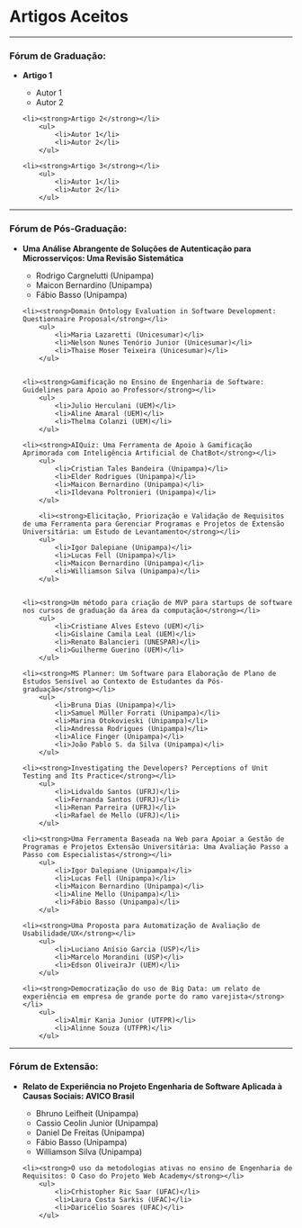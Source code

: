﻿---
layout: page-fullwidth
subheadline: ""
permalink: "/aceitos/"
header:
   image_fullwidth: BannerERES2023.png
---

<h1>Artigos Aceitos</h1>
<hr>

<h3>Fórum de Graduação:</h3>

<ul>
	<li><strong>Artigo 1</strong></li>
		<ul>
			<li>Autor 1</li>
			<li>Autor 2</li>
		</ul>
	
	<li><strong>Artigo 2</strong></li>
		<ul>
			<li>Autor 1</li>
			<li>Autor 2</li>
		</ul>
		
	<li><strong>Artigo 3</strong></li>
		<ul>
			<li>Autor 1</li>
			<li>Autor 2</li>
		</ul>	
</ul>

<hr>

<h3>Fórum de Pós-Graduação:</h3>

<ul>
	<li><strong>Uma Análise Abrangente de Soluções de Autenticação para Microsserviços: Uma Revisão Sistemática</strong></li>
		<ul>
			<li>Rodrigo Cargnelutti (Unipampa)</li>
			<li>Maicon Bernardino (Unipampa)</li>
			<li>Fábio Basso (Unipampa)</li>
		</ul>				
	
	<li><strong>Domain Ontology Evaluation in Software Development: Questionnaire Proposal</strong></li>
		<ul>
			<li>Maria Lazaretti (Unicesumar)</li>
			<li>Nelson Nunes Tenório Junior (Unicesumar)</li>
			<li>Thaise Moser Teixeira (Unicesumar)</li>
		</ul>

		
	<li><strong>Gamificação no Ensino de Engenharia de Software: Guidelines para Apoio ao Professor</strong></li>
		<ul>
			<li>Julio Herculani (UEM)</li>
			<li>Aline Amaral (UEM)</li>
			<li>Thelma Colanzi (UEM)</li>
		</ul>	
		
	<li><strong>AIQuiz: Uma Ferramenta de Apoio à Gamificação Aprimorada com Inteligência Artificial de ChatBot</strong></li>
		<ul>
			<li>Cristian Tales Bandeira (Unipampa)</li>
			<li>Elder Rodrigues (Unipampa)</li>
			<li>Maicon Bernardino (Unipampa)</li>
			<li>Ildevana Poltronieri (Unipampa)</li>
		</ul>	
		
		<li><strong>Elicitação, Priorização e Validação de Requisitos de uma Ferramenta para Gerenciar Programas e Projetos de Extensão Universitária: um Estudo de Levantamento</strong></li>
		<ul>
			<li>Igor Dalepiane (Unipampa)</li>
			<li>Lucas Fell (Unipampa)</li>
			<li>Maicon Bernardino (Unipampa)</li>
			<li>Williamson Silva (Unipampa)</li>
		</ul>	
		
		
	<li><strong>Um método para criação de MVP para startups de software nos cursos de graduação da área da computação</strong></li>
		<ul>
			<li>Cristiane Alves Estevo (UEM)</li>
			<li>Gislaine Camila Leal (UEM)</li>
			<li>Renato Balancieri (UNESPAR)</li>
			<li>Guilherme Guerino (UEM)</li>
		</ul>	

	<li><strong>MS Planner: Um Software para Elaboração de Plano de Estudos Sensível ao Contexto de Estudantes da Pós-graduação</strong></li>
		<ul>
			<li>Bruna Dias (Unipampa)</li>
			<li>Samuel Müller Forrati (Unipampa)</li>
			<li>Marina Otokovieski (Unipampa)</li>
			<li>Andressa Rodrigues (Unipampa)</li>
			<li>Alice Finger (Unipampa)</li>
			<li>João Pablo S. da Silva (Unipampa)</li>
		</ul>	
		
	<li><strong>Investigating the Developers? Perceptions of Unit Testing and Its Practice</strong></li>
		<ul>
			<li>Lidvaldo Santos (UFRJ)</li>
			<li>Fernanda Santos (UFRJ)</li>
			<li>Renan Parreira (UFRJ)</li>
			<li>Rafael de Mello (UFRJ)</li>
		</ul>	

	<li><strong>Uma Ferramenta Baseada na Web para Apoiar a Gestão de Programas e Projetos Extensão Universitária: Uma Avaliação Passo a Passo com Especialistas</strong></li>
		<ul>
			<li>Igor Dalepiane (Unipampa)</li>
			<li>Lucas Fell (Unipampa)</li>
			<li>Maicon Bernardino (Unipampa)</li>
			<li>Aline Mello (Unipampa)</li>
			<li>Fábio Basso (Unipampa)</li>
		</ul>	

	<li><strong>Uma Proposta para Automatização de Avaliação de Usabilidade/UX</strong></li>
		<ul>
			<li>Luciano Anísio Garcia (USP)</li>
			<li>Marcelo Morandini (USP)</li>
			<li>Edson OliveiraJr (UEM)</li>
		</ul>	

	<li><strong>Democratização do uso de Big Data: um relato de experiência em empresa de grande porte do ramo varejista</strong></li>
		<ul>
			<li>Almir Kania Junior (UTFPR)</li>
			<li>Alinne Souza (UTFPR)</li>
		</ul>	
</ul>





<hr>

<h3>Fórum de Extensão:</h3>

<ul>
	<li><strong>Relato de Experiência no Projeto Engenharia de Software Aplicada à Causas Sociais: AVICO Brasil</strong></li>
		<ul>
			<li>Bhruno Leifheit (Unipampa)</li>
			<li>Cassio Ceolin Junior (Unipampa)</li>
			<li>Daniel De Freitas (Unipampa)</li>
			<li>Fábio Basso (Unipampa)</li>
			<li>Williamson Silva (Unipampa)</li>
		</ul>
	
	<li><strong>O uso da metodologias ativas no ensino de Engenharia de Requisitos: O Caso do Projeto Web Academy</strong></li>
		<ul>
			<li>Crhistopher Ric Saar (UFAC)</li>
			<li>Laura Costa Sarkis (UFAC)</li>
			<li>Daricélio Soares (UFAC)</li>
		</ul>		
</ul>

<!-- graduacao

HoneyComb-ER: Adequação do Framework HoneyComb para Engenharia de Requisitos
Lis Ângela De Bortoli (Instituto Federal do Rio Grande do Sul (IFRS) - Campus Sertão),
Emerson Oliveira Jr. (Instituto Federal do Rio Grande do Sul)

Critérios para geração de casos de teste baseados em modelo descritos em PcML
Beatriz da Silva (Universidade Federal de Santa Catarina),
Gian Berkenbrock (Universidade Federal de Santa Catarina)

Dados Saúde: Desenvolvimento de um aplicativo para gerenciar informações pessoais de saúde
Amanda Spolaor (Unipampa),
Aline Mello (Unipampa)

Ensino de Engenharia de Software utilizando Sala de Aula Invertida
Plinio Vilela (State University of Campinas)

Evolução de uma Ferramenta Educacional de Gerenciamento de Projetos Usando Arquitetura Baseada em Serviços
Thiago Araújo (Unipampa),
Raul Neves (Unipampa),
Matheus Boeira (Unipampa),
Dionas Muller (Unipampa),
Maicon Bernardino (Unipampa),
Fábio Basso (Unipampa)

Evolução da Open Coding Tool: Uma Ferramenta de Codificação Colaborativa para Análise de Dados Qualitativos
Aline Mello (Unipampa),
Andrea Bordin (Universidade Federal de Santa Catarina),
Maurício Escobar (Instituto Federal Farroupilha Alegrete)

Avaliação de um Software para o Ensino de Gerenciamento de Projetos com base no PMBOK: Um Grupo Focal
Raul Neves (Unipampa),
Dionas Muller (Unipampa),
Maicon Bernardino (Unipampa),
Thiago Araújo (Unipampa),
Matheus Boeira (Unipampa),
Elder Rodrigues (Unipampa - Unipampa Alegrete)

Análise Qualitativa de Ferramentas ESG para um Modelo de Funcionalidades: Um Estudo da Literatura Cinza
Willian Clemente (Unipampa),
Rafael Ribeiro (Unipampa),
Elder Rodrigues (Unipampa - Unipampa Alegrete),
Maicon Bernardino (Unipampa),
Iago Nogueira (Unipampa)

Avaliação das Funcionalidades de Softwares de Auxilio à Empresas de Gestão e Consultoria Ambiental: Um Survey
Rafael Ribeiro (Unipampa),
Maicon Bernardino (Unipampa),
Willian Clemente (Unipampa),
Iago Nogueira (Unipampa),
Elder Rodrigues (Unipampa - Unipampa Alegrete)

Reengenharia e Evolução de um Software para Reconhecimento de Diagramas de Classe UML
Arthur Becker (Federal University of Pampa),
João Pablo S. da Silva (Federal University of Pampa),
Miguel Ecar (Unipampa)

Em Direção ao Gerenciamento de Projetos no Ecossistema de Startups: Resultados Preliminares
Jéssica Ribeiro (Unipampa),
Maicon Bernardino (Unipampa),
Fábio Basso (Unipampa)

Integração de atividades de programação no ensino de teste de software em um ambiente com elementos de jogos
Vinicius Petris (Universidade Tecnologia Federal do Parana),
Marco Aurélio Graciotto Silva (Universidade Tecnológica Federal do Paraná)

Técnicas predatórias na monetização de jogos digitais: um estudo de caso utilizando semiótica
Vinicius Kreutz Recktenwaldt (UDESC),
Carla Berkenbrock (Universidade do Estado de Santa Catarina - UDESC)

Um Sistema Preliminar de Apoio à Gestão de Controle de Qualidade em Jogos Digitais
Gustavo da Costa (Unipampa),
João Pablo S. da Silva (Federal University of Pampa)

Investigando a viabilidade de uso do UX Curve na Avaliação de Ambientes Virtuais de Aprendizagem
Marcelo Arrojo (Unipampa),
Lucas Carvalho (Unipampa),
Matheus D'Avila (Unipampa),
Williamson Silva (Unipampa (Campus Alegrete))

Em direção à um checklist para garantia da qualidade em atributos de acessibilidade das tecnologias emergentes de RV e RA
Larissa Xavier (Unipampa),
Fábio Basso (Unipampa)

Explorando o Uso do Visual Law na Prática Jurídica: Um Survey
Gustavo Silva (Unipampa),
Maicon Bernardino (Unipampa),
Glaucia Serafini (Glaucia Serafini Advocacia)

Metadata Standards: a Review Towards Modeling Experiments
Filipe Santana (State University of Maringá),
André F. R. Cordeiro (State University of Maringá),
Edson OliveiraJr (UEM)

Dublin Core for Recording Metadata of Experiments in Software Engineering: A Survey
Filipe Santana (State University of Maringá),
André F. R. Cordeiro (State University of Maringá),
Edson OliveiraJr (UEM)

Adoção de Domain-Driven Design para o Domínio de Pagamentos
Pedro Chagas (State University of Maringá),
Carlos Luz (State University of Maringá),
Edson OliveiraJr (UEM)

Projeto e Desenvolvimento de um Software de Apoio à Revisão Aberta por Pares
Matheus Pereira (State University of Maringá),
Nelson Tenório (Universidade Cesumar - UniCesumar e UEM - UEM),
Edson OliveiraJr (UEM)

Desenvolvimento dirigido a modelo para Bootloader de microcontrolador
Angeline Melchiors (UFSC),
André Luigi Bonote (UFSC),
Gian Berkenbrock (Universidade Federal de Santa Catarina),
Lucas Tosetto Teixeira (UFSC)

Explorando Padrões de Projetos em Sistemas baseados em Aprendizado de Máquina: Um estudo de Caso
Vitor Balsanello (Universidade Técnologica Federal do Paraná),
Alinne Souza (Universidade Tecnológica Federal do Paraná),
Francisco Carlos Souza (Universidade Tecnológica Federal do Paraná)

-->

